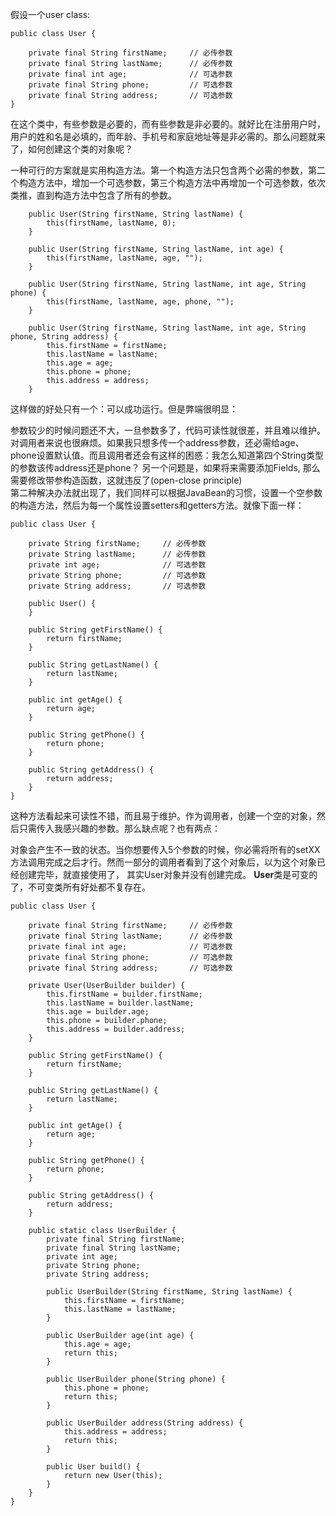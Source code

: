 假设一个user class:
```
public class User {

    private final String firstName;     // 必传参数
    private final String lastName;      // 必传参数
    private final int age;              // 可选参数
    private final String phone;         // 可选参数
    private final String address;       // 可选参数
}
```
在这个类中，有些参数是必要的，而有些参数是非必要的。就好比在注册用户时，用户的姓和名是必填的，而年龄、手机号和家庭地址等是非必需的。那么问题就来了，如何创建这个类的对象呢？

一种可行的方案就是实用构造方法。第一个构造方法只包含两个必需的参数，第二个构造方法中，增加一个可选参数，第三个构造方法中再增加一个可选参数，依次类推，直到构造方法中包含了所有的参数。
```
    public User(String firstName, String lastName) {
        this(firstName, lastName, 0);
    }

    public User(String firstName, String lastName, int age) {
        this(firstName, lastName, age, "");
    }

    public User(String firstName, String lastName, int age, String phone) {
        this(firstName, lastName, age, phone, "");
    }

    public User(String firstName, String lastName, int age, String phone, String address) {
        this.firstName = firstName;
        this.lastName = lastName;
        this.age = age;
        this.phone = phone;
        this.address = address;
    }
```

这样做的好处只有一个：可以成功运行。但是弊端很明显：

参数较少的时候问题还不大，一旦参数多了，代码可读性就很差，并且难以维护。
对调用者来说也很麻烦。如果我只想多传一个address参数，还必需给age、phone设置默认值。而且调用者还会有这样的困惑：我怎么知道第四个String类型的参数该传address还是phone？
另一个问题是，如果将来需要添加Fields, 那么需要修改带参构造函数，这就违反了(open-close principle)     
第二种解决办法就出现了，我们同样可以根据JavaBean的习惯，设置一个空参数的构造方法，然后为每一个属性设置setters和getters方法。就像下面一样：

```
public class User {

    private String firstName;     // 必传参数
    private String lastName;      // 必传参数
    private int age;              // 可选参数
    private String phone;         // 可选参数
    private String address;       // 可选参数

    public User() {
    }

    public String getFirstName() {
        return firstName;
    }

    public String getLastName() {
        return lastName;
    }

    public int getAge() {
        return age;
    }

    public String getPhone() {
        return phone;
    }

    public String getAddress() {
        return address;
    }
}
```

这种方法看起来可读性不错，而且易于维护。作为调用者，创建一个空的对象，然后只需传入我感兴趣的参数。那么缺点呢？也有两点：

对象会产生不一致的状态。当你想要传入5个参数的时候，你必需将所有的setXX方法调用完成之后才行。然而一部分的调用者看到了这个对象后，以为这个对象已经创建完毕，就直接使用了，
其实User对象并没有创建完成。
****User****类是可变的了，不可变类所有好处都不复存在。

```
public class User {

    private final String firstName;     // 必传参数
    private final String lastName;      // 必传参数
    private final int age;              // 可选参数
    private final String phone;         // 可选参数
    private final String address;       // 可选参数

    private User(UserBuilder builder) {
        this.firstName = builder.firstName;
        this.lastName = builder.lastName;
        this.age = builder.age;
        this.phone = builder.phone;
        this.address = builder.address;
    }

    public String getFirstName() {
        return firstName;
    }

    public String getLastName() {
        return lastName;
    }

    public int getAge() {
        return age;
    }

    public String getPhone() {
        return phone;
    }

    public String getAddress() {
        return address;
    }

    public static class UserBuilder {
        private final String firstName;
        private final String lastName;
        private int age;
        private String phone;
        private String address;

        public UserBuilder(String firstName, String lastName) {
            this.firstName = firstName;
            this.lastName = lastName;
        }

        public UserBuilder age(int age) {
            this.age = age;
            return this;
        }

        public UserBuilder phone(String phone) {
            this.phone = phone;
            return this;
        }

        public UserBuilder address(String address) {
            this.address = address;
            return this;
        }

        public User build() {
            return new User(this);
        }
    }
}
```

